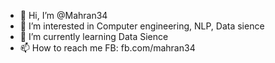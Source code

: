 - 👋 Hi, I’m @Mahran34
- 👀 I’m interested in Computer engineering, NLP, Data sience
- 🌱 I’m currently learning Data Sience
- 📫 How to reach me FB: fb.com/mahran34

<!---
Mahran34/Mahran34 is a ✨ special ✨ repository because its `README.md` (this file) appears on your GitHub profile.
You can click the Preview link to take a look at your changes.
--->

